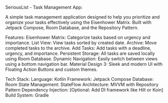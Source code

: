 SeriousList - Task Management App:

A simple task management application designed to help you prioritize and organize your tasks effectively using the Eisenhower Matrix. Built with Jetpack Compose, Room Database, and the Repository Pattern.

Features:
Eisenhower Matrix: Categorize tasks based on urgency and importance.
List View: View tasks sorted by created date.
Archive: Move completed tasks to the archive.
Add Tasks: Add tasks with a deadline, urgency, and importance.
Persistent Storage: All tasks are saved locally using Room Database.
Dynamic Navigation: Easily switch between views using a bottom navigation bar.
Material Design 3: Sleek and modern UI with Floating Action Buttons and custom themes.

Tech Stack:
Language: Kotlin
Framework: Jetpack Compose
Database: Room
State Management: StateFlow
Architecture: MVVM with Repository Pattern
Dependency Injection: [Optional: Add DI framework like Hilt or Koin]
Build System: Gradle
